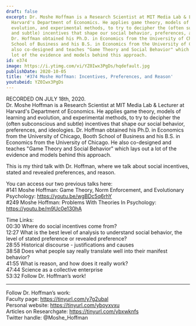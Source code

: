 ```yaml
---
draft: false
excerpt: Dr. Moshe Hoffman is a Research Scientist at MIT Media Lab & Lecturer at
  Harvard's Department of Economics. He applies game theory, models of learning and
  evolution, and experimental methods, to try to decipher the (often subconscious
  and subtle) incentives that shape our social behavior, preferences, and ideologies.
  Dr. Hoffman obtained his Ph.D. in Economics from the University of Chicago, Booth
  School of Business and his B.S. in Economics from the University of Chicago. He
  also co-designed and teaches "Game Theory and Social Behavior" which lays out a
  lot of the evidence and models behind this approach.
id: e374
image: https://i.ytimg.com/vi/YZ0Iwx3PgDs/hqdefault.jpg
publishDate: 2020-10-05
title: '#374 Moshe Hoffman: Incentives, Preferences, and Reason'
youtubeid: YZ0Iwx3PgDs
---
```

RECORDED ON JULY 18th, 2020.  
Dr. Moshe Hoffman is a Research Scientist at MIT Media Lab & Lecturer at Harvard's Department of Economics. He applies game theory, models of learning and evolution, and experimental methods, to try to decipher the (often subconscious and subtle) incentives that shape our social behavior, preferences, and ideologies. Dr. Hoffman obtained his Ph.D. in Economics from the University of Chicago, Booth School of Business and his B.S. in Economics from the University of Chicago. He also co-designed and teaches "Game Theory and Social Behavior" which lays out a lot of the evidence and models behind this approach.

This is my third talk with Dr. Hoffman, where we talk about social incentives, stated and revealed preferences, and reason.

You can access our two previous talks here:  
#141 Moshe Hoffman: Game Theory, Norm Enforcement, and Evolutionary Psychology: https://youtu.be/wgBDc5q6rhY  
#249 Moshe Hoffman: Problems With Theories In Psychology: https://youtu.be/m9Uc0e130hA

Time Links:  
00:30  Where do social incentives come from?  
12:27  What is the best level of analysis to understand social behavior, the level of stated preference or revealed preference?  
28:55  Historical discourse - justifications and causes  
38:58  Does what people say really translate well into their manifest behavior?  
41:55  What is reason, and how does it really work?  
47:44  Science as a collective enterprise  
53:32  Follow Dr. Hoffman’s work!

---

Follow Dr. Hoffman’s work:  
Faculty page: https://tinyurl.com/y7g2ubal  
Personal website: https://tinyurl.com/yboyxvxu  
Articles on Researchgate: https://tinyurl.com/ybxwknfs  
Twitter handle: @Moshe_Hoffman
